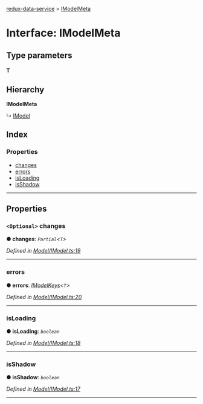 [redux-data-service](../README.md) > [IModelMeta](../interfaces/imodelmeta.md)

# Interface: IModelMeta

## Type parameters
#### T 
## Hierarchy

**IModelMeta**

↳  [IModel](imodel.md)

## Index

### Properties

* [changes](imodelmeta.md#changes)
* [errors](imodelmeta.md#errors)
* [isLoading](imodelmeta.md#isloading)
* [isShadow](imodelmeta.md#isshadow)

---

## Properties

<a id="changes"></a>

### `<Optional>` changes

**● changes**: *`Partial`<`T`>*

*Defined in [Model/IModel.ts:19](https://github.com/Rediker-Software/redux-data-service/blob/a126781/src/Model/IModel.ts#L19)*

___
<a id="errors"></a>

###  errors

**● errors**: *[IModelKeys](../#imodelkeys)<`T`>*

*Defined in [Model/IModel.ts:20](https://github.com/Rediker-Software/redux-data-service/blob/a126781/src/Model/IModel.ts#L20)*

___
<a id="isloading"></a>

###  isLoading

**● isLoading**: *`boolean`*

*Defined in [Model/IModel.ts:18](https://github.com/Rediker-Software/redux-data-service/blob/a126781/src/Model/IModel.ts#L18)*

___
<a id="isshadow"></a>

###  isShadow

**● isShadow**: *`boolean`*

*Defined in [Model/IModel.ts:17](https://github.com/Rediker-Software/redux-data-service/blob/a126781/src/Model/IModel.ts#L17)*

___

